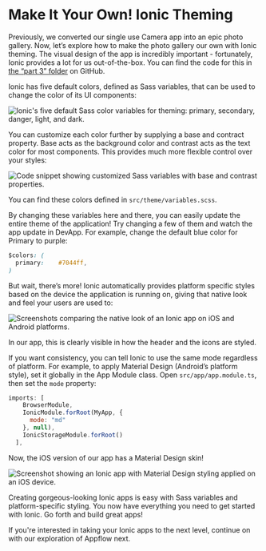 # Make It Your Own! Ionic Theming

Previously, we converted our single use Camera app into an epic photo gallery. Now, let’s explore how to make the photo gallery our own with Ionic theming. The visual design of the app is incredibly important - fortunately, Ionic provides a lot for us out-of-the-box. You can find the code for this in [the “part 3” folder](https://github.com/ionic-team/photo-gallery-tutorial-ionic3/tree/master/part3) on GitHub.

Ionic has five default colors, defined as Sass variables, that can be used to change the color of its UI components:

![Ionic's five default Sass color variables for theming: primary, secondary, danger, light, and dark.](/img/guides/first-app-v3/v3-theming.png "Default Ionic Sass Variables")

You can customize each color further by supplying a base and contract property. Base acts as the background color and contrast acts as the text color for most components. This provides much more flexible control over your styles:

![Code snippet showing customized Sass variables with base and contrast properties.](/img/guides/first-app-v3/v3-themeColors.png "Customized Ionic Sass Variables")

You can find these colors defined in `src/theme/variables.scss`.

By changing these variables here and there, you can easily update the entire theme of the application! Try changing a few of them and watch the app update in DevApp. For example, change the default blue color for Primary to purple:

```Css
$colors: (
  primary:    #7044ff,
)
```

But wait, there’s more! Ionic automatically provides platform specific styles based on the device the application is running on, giving that native look and feel your users are used to:

![Screenshots comparing the native look of an Ionic app on iOS and Android platforms.](/img/guides/first-app-v3/ion-lab-comparison.png "Ionic Platform Specific Styles Comparison")

In our app, this is clearly visible in how the header and the icons are styled.

If you want consistency, you can tell Ionic to use the same mode regardless of platform. For example, to apply Material Design (Android’s platform style), set it globally in the App Module class. Open `src/app/app.module.ts`, then set the `mode` property:

```Javascript
imports: [
    BrowserModule,
    IonicModule.forRoot(MyApp, {
      mode: "md"
    }, null),
    IonicStorageModule.forRoot()
  ],
```

Now, the iOS version of our app has a Material Design skin!

![Screenshot showing an Ionic app with Material Design styling applied on an iOS device.](/img/guides/first-app-v3/ion-lab-md-styling.png "Ionic Material Design Styling on iOS")

Creating gorgeous-looking Ionic apps is easy with Sass variables and platform-specific styling. You now have everything you need to get started with Ionic. Go forth and build great apps!

If you're interested in taking your Ionic apps to the next level, continue on with our exploration of Appflow next.
